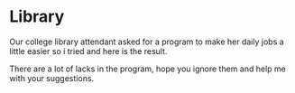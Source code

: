 # Library


Our college library attendant asked for a program to make her daily jobs a little easier so i tried and here is the result.


There are a lot of lacks in the program, hope you ignore them and help me with your suggestions.


